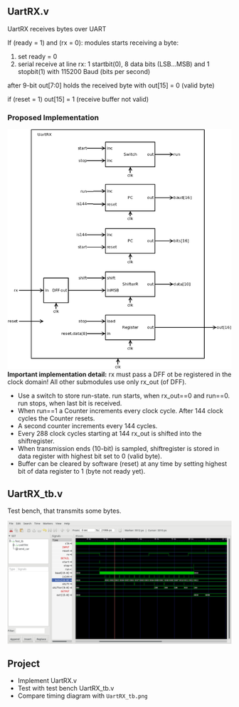 ## UartRX.v

UartRX receives bytes over UART

If (ready = 1) and (rx = 0): modules starts receiving a byte:
1. set ready = 0
2. serial receive at line rx: 1 startbit(0), 8 data bits (LSB...MSB) and 1 stopbit(1) with 115200 Baud (bits per second)

after 9-bit out[7:0] holds the received byte with out[15] = 0
 (valid byte)

if (reset = 1) out[15] = 1 (receive buffer not valid)

### Proposed Implementation
![](UartRX.png)
**Important implementation detail:** rx must pass a DFF ot be registered in the clock domain! All other submodules use only rx_out (of DFF).

* Use a switch to store run-state. run starts, when rx_out==0 and run==0. run stops, when last bit is received.
* When run==1 a Counter increments every clock cycle. After 144 clock cycles the Counter resets.
* A second counter increments every 144 cycles.
* Every 288 clock cycles starting at 144 rx_out is shifted into the shiftregister.
* When transmission ends (10-bit) is sampled, shiftregister is stored in data register with highest bit set to 0 (valid byte).
* Buffer can be cleared by software (reset) at any time by setting highest bit of data register to 1 (byte not ready yet).

## UartRX_tb.v
Test bench, that transmits some bytes.

![](UartRX_tb.png)
## Project
* Implement UartRX.v
* Test with test bench UartRX_tb.v
* Compare timing diagram with `UartRX_tb.png`

